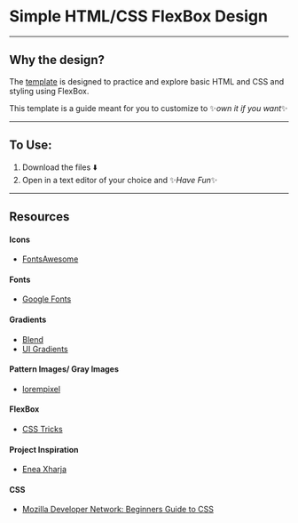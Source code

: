 # Simple HTML/CSS FlexBox Design

----
## Why the design?
The [template](https://johnpaul-attamah.github.io/simple-flexbox-design/) is designed to practice and explore basic HTML and CSS and styling using FlexBox.

This template is a guide meant for you to customize to ✨*own it if you want*✨







----
## To Use:
1. Download the files ⬇️
2. Open in a text editor of your choice and ✨*Have Fun*✨

----
## Resources
#### Icons
* [FontsAwesome](https://fontawesome.com/v4.7/icons/)

#### Fonts
* [Google Fonts](https://fonts.google.com/)

#### Gradients
* [Blend](http://colinkeany.com/blend/)
* [UI Gradients](https://uigradients.com)

#### Pattern Images/ Gray Images
* [lorempixel](https://lorempixel.com/)

#### FlexBox
* [CSS Tricks](https://css-tricks.com/snippets/css/a-guide-to-flexbox/)
   
#### Project Inspiration
* [Enea Xharja ](https://eneax.github.io/learn-flexbox/)
   
#### CSS
* [Mozilla Developer Network: Beginners Guide to CSS](https://developer.mozilla.org/en-US/docs/Learn/CSS/Introduction_to_CSS)